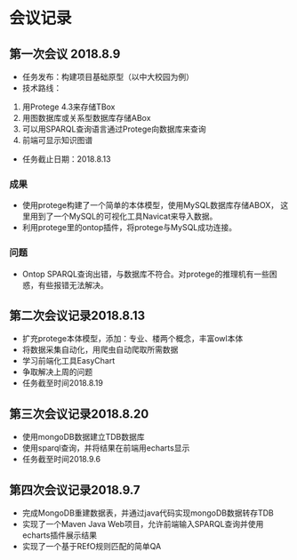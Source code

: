
# 会议记录
## 第一次会议 2018.8.9
- 任务发布：构建项目基础原型（以中大校园为例）
- 技术路线：
 1. 用Protege 4.3来存储TBox
 2. 用图数据库或关系型数据库存储ABox
 3. 可以用SPARQL查询语言通过Protege向数据库来查询
 4. 前端可显示知识图谱
 - 任务截止日期：2018.8.13
 

### 成果
- 使用protege构建了一个简单的本体模型，使用MySQL数据库存储ABOX，
这里用到了一个MySQL的可视化工具Navicat来导入数据。
- 利用protege里的ontop插件，将protege与MySQL成功连接。

### 问题
- Ontop SPARQL查询出错，与数据库不符合。对protege的推理机有一些困惑，有些报错无法解决。

## 第二次会议记录2018.8.13
- 扩充protege本体模型，添加：专业、楼两个概念，丰富owl本体
- 将数据采集自动化，用爬虫自动爬取所需数据
- 学习前端化工具EasyChart
- 争取解决上周的问题
- 任务截至时间2018.8.19

## 第三次会议记录2018.8.20
- 使用mongoDB数据建立TDB数据库
- 使用sparql查询，并将结果在前端用echarts显示
- 任务截至时间2018.9.6

## 第四次会议记录2018.9.7
- 完成MongoDB重建数据表，并通过java代码实现mongoDB数据转存TDB
- 实现了一个Maven Java Web项目，允许前端输入SPARQL查询并使用echarts插件展示结果
- 实现了一个基于REfO规则匹配的简单QA